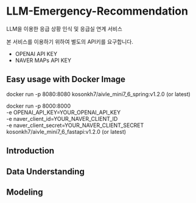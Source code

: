 # LLM-Emergency-Recommendation
LLM을 이용한 응급 상황 인식 및 응급실 연계 서비스

본 서비스를 이용하기 위하여 별도의 API키를 요구합니다.
- OPENAI API KEY
- NAVER MAPs API KEY

## Easy usage with Docker Image

docker run -p 8080:8080 kosonkh7/aivle_mini7_6_spring:v1.2.0 (or latest)

docker run -p 8000:8000 \
-e OPENAI_API_KEY=YOUR_OPENAI_API_KEY \
-e naver_client_id=YOUR_NAVER_CLIENT_ID \
-e naver_client_secret=YOUR_NAVER_CLIENT_SECRET \
kosonkh7/aivle_mini7_6_fastapi:v1.2.0 (or latest)

## Introduction

## Data Understanding

## Modeling
